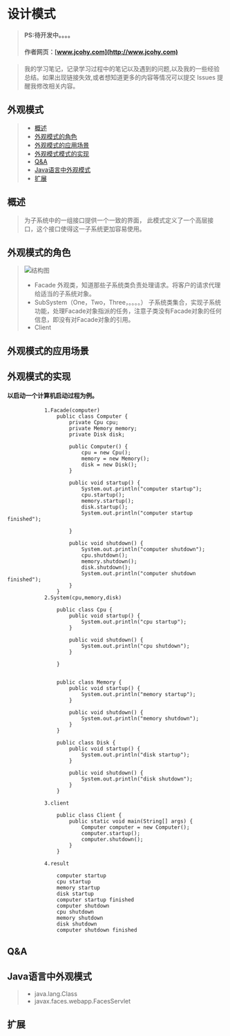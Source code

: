 
#  设计模式
> #### PS:待开发中。。。。
> #### 作者网页：[www.jcohy.com](http://www.jcohy.com)  	

>  我的学习笔记，记录学习过程中的笔记以及遇到的问题,以及我的一些经验总结。如果出现链接失效,或者想知道更多的内容等情况可以提交 Issues 提醒我修改相关内容。

## 外观模式
> * [概述](#gaishu)
> * [外观模式的角色](#role)
> * [外观模式的应用场景](#sign)
> * [外观模式模式的实现](#shixian)
> * [Q&A](#qa)
> * [Java语言中外观模式](#java)
> * [扩展](#kuozhan)

<p id="gaishu">

##  概述

>  为子系统中的一组接口提供一个一致的界面， 此模式定义了一个高层接口，这个接口使得这一子系统更加容易使用。


<p id="role">

## 外观模式的角色

>  ![结构图](https://github.com/jiachao23/jcohy-study-sample/jcohy-study-designpattern/master/jcohy-studydesign-pattern/images/facade.png)
>  * Facade
>  外观类，知道那些子系统类负责处理请求。将客户的请求代理给适当的子系统对象。
>  *  SubSystem（One，Two，Three，。。。。）
>  子系统类集合，实现子系统功能，处理Facade对象指派的任务，注意子类没有Facade对象的任何信息，即没有对Facade对象的引用。
>  *  Client
<p id="sign">

##  外观模式的应用场景



<p id="shixian">

## 外观模式的实现

####  以启动一个计算机启动过程为例。

                1.Facade(computer) 
                    public class Computer {
                        private Cpu cpu;
                        private Memory memory;
                        private Disk disk;
                        
                        public Computer() {
                            cpu = new Cpu();
                            memory = new Memory();
                            disk = new Disk();
                        }
                        
                        public void startup() {
                            System.out.println("computer startup");
                            cpu.startup();
                            memory.startup();
                            disk.startup();
                            System.out.println("computer startup finished");
                            
                        }
                        
                        public void shutdown() {
                            System.out.println("computer shutdown");
                            cpu.shutdown();
                            memory.shutdown();
                            disk.shutdown();
                            System.out.println("computer shutdown finished");
                        }
                    }       
                2.System(cpu,memory,disk)
                
                    public class Cpu {
                    	public void startup() {
                    		System.out.println("cpu startup");
                    	}
                    
                    	public void shutdown() {
                    		System.out.println("cpu shutdown");
                    	}
                    
                    }
                    
                    
                    public class Memory {
                    	public void startup() {
                    		System.out.println("memory startup");
                    	}
                    
                    	public void shutdown() {
                    		System.out.println("memory shutdown");
                    	}
                    }
                    
                    public class Disk {
                    	public void startup() {
                    		System.out.println("disk startup");
                    	}
                    
                    	public void shutdown() {
                    		System.out.println("disk shutdown");
                    	}
                    }
                    
                3.client
                    
                    public class Client {
                    	public static void main(String[] args) {
                    		Computer computer = new Computer();
                    		computer.startup();
                    		computer.shutdown();
                    	}
                    }
                    
                4.result
                
                    computer startup
                    cpu startup
                    memory startup
                    disk startup
                    computer startup finished
                    computer shutdown
                    cpu shutdown
                    memory shutdown
                    disk shutdown
                    computer shutdown finished


         
<p id="qa">

##  Q&A

       
<p id="java">
        
##  Java语言中外观模式

>  *  java.lang.Class
>  *  javax.faces.webapp.FacesServlet


<p id="kuozhan">

##  扩展
    
    
    